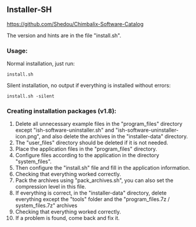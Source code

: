 ## Installer-SH

https://github.com/Shedou/Chimbalix-Software-Catalog

The version and hints are in the file "install.sh".

### Usage:

Normal installation, just run:

`install.sh`

Silent installation, no output if everything is installed without errors:

`install.sh -silent`

### Creating installation packages (v1.8):

1) Delete all unnecessary example files in the "program_files" directory except "ish-software-uninstaller.sh" and "ish-software-uninstaller-icon.png", and also delete the archives in the "installer-data" directory.
2) The "user_files" directory should be deleted if it is not needed.
3) Place the application files in the "program_files" directory.
4) Configure files according to the application in the directory "system_files".
5) Then configure the "install.sh" file and fill in the application information.
6) Checking that everything worked correctly.
7) Pack the archives using "pack_archives.sh", you can also set the compression level in this file.
8) If everything is correct, in the "installer-data" directory, delete everything except the "tools" folder and the "program_files.7z / system_files.7z" archives
9) Checking that everything worked correctly.
10) If a problem is found, come back and fix it.
